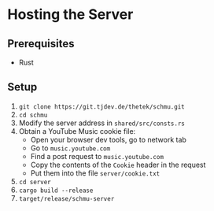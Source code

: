 # Hosting the Server

## Prerequisites

- Rust

## Setup

1. `git clone https://git.tjdev.de/thetek/schmu.git`
2. `cd schmu`
3. Modify the server address in `shared/src/consts.rs`
4. Obtain a YouTube Music cookie file:
   - Open your browser dev tools, go to network tab
   - Go to `music.youtube.com`
   - Find a post request to `music.youtube.com`
   - Copy the contents of the `Cookie` header in the request
   - Put them into the file `server/cookie.txt`
5. `cd server`
6. `cargo build --release`
7. `target/release/schmu-server`
